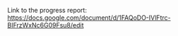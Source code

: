 Link to the progress report: https://docs.google.com/document/d/1FAQoDO-IVlFtrc-BIFrzWxNc6G09Fsu8/edit
